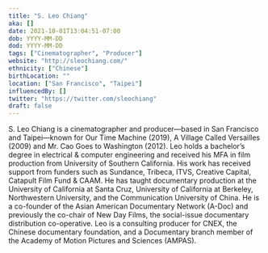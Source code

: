 ```yaml
---
title: "S. Leo Chiang"
aka: []
date: 2021-10-01T13:04:51-07:00
dob: YYYY-MM-DD
dod: YYYY-MM-DD
tags: ["Cinematographer", "Producer"]
website: "http://sleochiang.com/"
ethnicity: ["Chinese"]
birthLocation: ""
location: ["San Francisco", "Taipei"]
influencedBy: []
twitter: "https://twitter.com/sleochiang"
draft: false
---
```


S. Leo Chiang is a cinematographer and producer—based in San Francisco and
Taipei—known for Our Time Machine (2019), A Village Called Versailles (2009) and
Mr. Cao Goes to Washington (2012). Leo holds a bachelor’s degree in electrical &
computer engineering and received his MFA in film production from University of
Southern California. His work has received support from funders such as
Sundance, Tribeca, ITVS, Creative Capital, Catapult Film Fund & CAAM. He has
taught documentary production at the University of California at Santa Cruz,
University of California at Berkeley, Northwestern University, and the
Communication University of China. He is a co-founder of the Asian American
Documentary Network (A-Doc) and previously the co-chair of New Day Films, the
social-issue documentary distribution co-operative. Leo is a consulting producer
for CNEX, the Chinese documentary foundation, and a Documentary branch member of
the Academy of Motion Pictures and Sciences (AMPAS).

